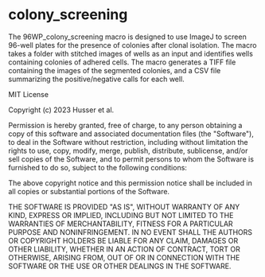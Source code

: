 # colony_screening

The 96WP_colony_screening macro is designed to use ImageJ to screen 96-well plates for the presence of colonies after clonal isolation. The macro takes a folder with stitched images of wells as an input and identifies wells containing colonies of adhered cells. The macro generates a TIFF file containing the images of the segmented colonies, and a CSV file summarizing the positive/negative calls for each well.


MIT License

Copyright (c) 2023 Husser et al.

Permission is hereby granted, free of charge, to any person obtaining a copy
of this software and associated documentation files (the "Software"), to deal
in the Software without restriction, including without limitation the rights
to use, copy, modify, merge, publish, distribute, sublicense, and/or sell
copies of the Software, and to permit persons to whom the Software is
furnished to do so, subject to the following conditions:

The above copyright notice and this permission notice shall be included in all
copies or substantial portions of the Software.

THE SOFTWARE IS PROVIDED "AS IS", WITHOUT WARRANTY OF ANY KIND, EXPRESS OR
IMPLIED, INCLUDING BUT NOT LIMITED TO THE WARRANTIES OF MERCHANTABILITY,
FITNESS FOR A PARTICULAR PURPOSE AND NONINFRINGEMENT. IN NO EVENT SHALL THE
AUTHORS OR COPYRIGHT HOLDERS BE LIABLE FOR ANY CLAIM, DAMAGES OR OTHER
LIABILITY, WHETHER IN AN ACTION OF CONTRACT, TORT OR OTHERWISE, ARISING FROM,
OUT OF OR IN CONNECTION WITH THE SOFTWARE OR THE USE OR OTHER DEALINGS IN THE
SOFTWARE.

